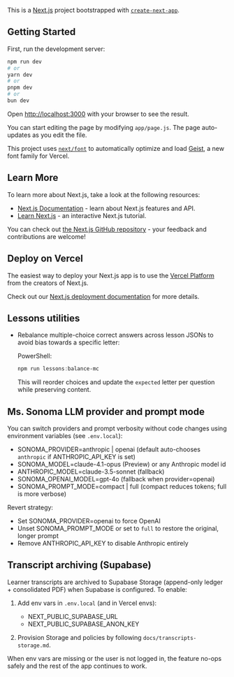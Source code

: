 This is a [Next.js](https://nextjs.org) project bootstrapped with [`create-next-app`](https://github.com/vercel/next.js/tree/canary/packages/create-next-app).

## Getting Started

First, run the development server:

```bash
npm run dev
# or
yarn dev
# or
pnpm dev
# or
bun dev
```

Open [http://localhost:3000](http://localhost:3000) with your browser to see the result.

You can start editing the page by modifying `app/page.js`. The page auto-updates as you edit the file.

This project uses [`next/font`](https://nextjs.org/docs/app/building-your-application/optimizing/fonts) to automatically optimize and load [Geist](https://vercel.com/font), a new font family for Vercel.

## Learn More

To learn more about Next.js, take a look at the following resources:

- [Next.js Documentation](https://nextjs.org/docs) - learn about Next.js features and API.
- [Learn Next.js](https://nextjs.org/learn) - an interactive Next.js tutorial.

You can check out [the Next.js GitHub repository](https://github.com/vercel/next.js) - your feedback and contributions are welcome!

## Deploy on Vercel

The easiest way to deploy your Next.js app is to use the [Vercel Platform](https://vercel.com/new?utm_medium=default-template&filter=next.js&utm_source=create-next-app&utm_campaign=create-next-app-readme) from the creators of Next.js.

Check out our [Next.js deployment documentation](https://nextjs.org/docs/app/building-your-application/deploying) for more details.

## Lessons utilities

- Rebalance multiple-choice correct answers across lesson JSONs to avoid bias towards a specific letter:

	PowerShell:

	```powershell
	npm run lessons:balance-mc
	```

	This will reorder choices and update the `expected` letter per question while preserving content.

## Ms. Sonoma LLM provider and prompt mode

You can switch providers and prompt verbosity without code changes using environment variables (see `.env.local`):

- SONOMA_PROVIDER=anthropic | openai (default auto-chooses `anthropic` if ANTHROPIC_API_KEY is set)
- SONOMA_MODEL=claude-4.1-opus (Preview) or any Anthropic model id
- ANTHROPIC_MODEL=claude-3.5-sonnet (fallback)
- SONOMA_OPENAI_MODEL=gpt-4o (fallback when provider=openai)
- SONOMA_PROMPT_MODE=compact | full (compact reduces tokens; full is more verbose)

Revert strategy:
- Set SONOMA_PROVIDER=openai to force OpenAI
- Unset SONOMA_PROMPT_MODE or set to `full` to restore the original, longer prompt
- Remove ANTHROPIC_API_KEY to disable Anthropic entirely

## Transcript archiving (Supabase)

Learner transcripts are archived to Supabase Storage (append-only ledger + consolidated PDF) when Supabase is configured. To enable:

1) Add env vars in `.env.local` (and in Vercel envs):
	- NEXT_PUBLIC_SUPABASE_URL
	- NEXT_PUBLIC_SUPABASE_ANON_KEY

2) Provision Storage and policies by following `docs/transcripts-storage.md`.

When env vars are missing or the user is not logged in, the feature no-ops safely and the rest of the app continues to work.
